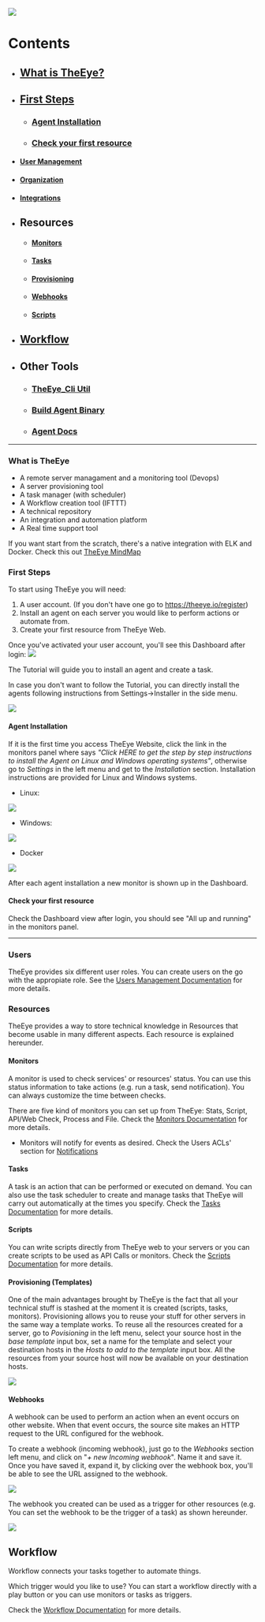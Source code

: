 [![](https://theeye.io/landpage/images/logo.png)](https://theeye.io)

# Contents
  * ## [What is TheEye?](#what-is-theeye-1)
  * ## [First Steps](#first-steps-1)
    * ### [Agent Installation](#agent-installation-1)
    * ### [Check your first resource](#check-your-first-resource-1)

  * #### [User Management](#users)
  * #### [Organization](#organization-1)
  * #### [Integrations](#integrations-1)

  * ## Resources
    * #### [Monitors](#monitors-1)
    * #### [Tasks](#tasks-1)
    * #### [Provisioning](#provisioning-templates)
    * #### [Webhooks](#webhooks-1)
    * #### [Scripts](#scripts-1)

  * ## [Workflow](#workflow-1)

  * ## Other Tools
    * ### [TheEye_Cli Util](cli)
    * ### [Build Agent Binary](agent/binary_build.md)
    * ### [Agent Docs](agent)

------------------

### What is TheEye
  * A remote server managament and a monitoring tool (Devops)
  * A server provisioning tool
  * A task manager (with scheduler)
  * A Workflow creation tool (IFTTT)
  * A technical repository
  * An integration and automation platform
  * A Real time support tool


If you want start from the scratch, there's a native integration with ELK and Docker.
Check this out [TheEye MindMap](https://atlas.mindmup.com/2017/11/7f1f2fb0d53611e7a974c121a32f69bf/theeye_functional_mindmap_es/index.html)


### First Steps
To start using TheEye you will need:
1. A user account. (If you don't have one go to https://theeye.io/register)
2. Install an agent on each server you would like to perform actions or automate from.
3. Create your first resource from TheEye Web.

Once you've activated your user account, you'll see this Dashboard after login:
![](images/FirstTimeLogin.jpg)

The Tutorial will guide you to install an agent and create a task.

In case you don't want to follow the Tutorial, you can directly install the agents following instructions from Settings->Installer in the side menu.

![](images/Settings.jpg)

#### Agent Installation
If it is the first time you access TheEye Website, click the link in the monitors panel where says _"Click HERE to get the step by step instructions to install the Agent on Linux and Windows operating systems"_, otherwise go to _Settings_ in the left menu and get to the _Installation_ section. Installation instructions are provided for Linux and Windows systems.

+ Linux:

![](images/LinuxAgentInstall.jpg)

+ Windows:

![](images/WindowsAgentInstall.jpg)

+ Docker

![](images/DockerAgentInstall.jpg)

After each agent installation a new monitor is shown up in the Dashboard.

#### Check your first resource
Check the Dashboard view after login, you should see "All up and running" in the monitors panel.

------------------------------

### Users
TheEye provides six different user roles. You can create users on the go with the appropiate role.
See the [Users Management Documentation](users) for more details.

### Resources
TheEye provides a way to store technical knowledge in Resources that become usable in many different aspects. Each resource is explained hereunder.

#### Monitors
A monitor is used to check services' or resources' status. You can use this status information to take actions (e.g. run a task, send notification).
You can always customize the time between checks.

There are five kind of monitors you can set up from TheEye: Stats, Script, API/Web Check, Process and File.
Check the [Monitors Documentation](monitors) for more details.

+ Monitors will notify for events as desired. Check the Users ACLs' section for [Notifications](users#acls-1)

#### Tasks
A task is an action that can be performed or executed on demand. You can also use the task scheduler to create and manage tasks that TheEye will carry out automatically at the times you specify. Check the [Tasks Documentation](tasks) for more details.


#### Scripts
You can write scripts directly from TheEye web to your servers or you can create scripts to be used as API Calls or monitors.
Check the [Scripts Documentation](scripts) for more details.


#### Provisioning (Templates)

One of the main advantages brought by TheEye is the fact that all your technical stuff is stashed at the moment it is created (scripts, tasks, monitors). Provisioning allows you to reuse your stuff for other servers in the same way a template works.
To reuse all the resources created for a server, go to _Povisioning_ in the left menu, select your source host in the _base template_ input box, set a name for the template and select your destination hosts in the _Hosts to add to the template_ input box.
All the resources from your source host will now be available on your destination hosts.

![](https://github.com/patobas/docs/blob/master/template.gif)

#### Webhooks
A webhook can be used to perform an action when an event occurs on other website. When that event occurs, the source site makes an HTTP request to the URL configured for the webhook.

To create a webhook (incoming webhook), just go to the _Webhooks_ section left menu, and click on "_+ new Incoming webhook_". Name it and save it. Once you have saved it, expand it, by clicking over the webhook box, you'll be able to see the URL assigned to the webhook.

![](images/webhookexpanded.jpg)

The webhook you created can be used as a trigger for other resources (e.g. You can set the webhook to be the trigger of a task) as shown hereunder.

![](https://github.com/patobas/docs/blob/master/webhook.gif)


## Workflow

Workflow connects your tasks together to automate things.

Which trigger would you like to use?
You can start a workflow directly with a play button or you can use monitors or tasks as triggers.

Check the [Workflow Documentation](workflow) for more details.
